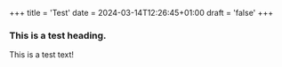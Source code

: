+++
title = 'Test'
date = 2024-03-14T12:26:45+01:00
draft = 'false'
+++

### This is a test heading.

This is a test text!

